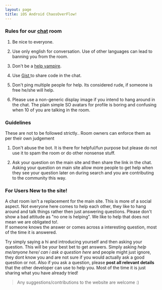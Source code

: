 ```yaml
---
layout: page
title: iOS Android ChaosOverFlow!
---
```


### Rules for our [chat](http://chat.stackoverflow.com/rooms/26424/iosandroidchaosoverflow) room
1) Be nice to everyone.

2) Use only english for conversation. Use of other languages can lead to banning you from the room.

3) Don't be a <a href="http://www.urbandictionary.com/define.php?term=help+vampire" target="new"> help vampire</a>.

4) Use <a href="http://gist.github.com"> Gist </a> to share code in the chat.

5) Don't ping multiple people for help. Its considered rude, if someone is free he/she will help.

6) Please use a non-generic display image if you intend to hang around in the chat. The plain simple SO avatars for profile is boring and confusing when 10 of you are talking in the room.

### Guidelines 

These are not to be followed strictly.. Room owners can enforce them as per their own judgement

1) Don't abuse the bot. It is there for helpful/fun purpose but please do not use it to spam the room or do other nonsense stuff.

2) Ask your question on the main site and then share the link in the chat. Asking your question on main site allow more people to get help when they see your question later on during search and you are contributing to the community this way.


### For Users New to the site!

A chat room isn't a replacement for the main site. This is more of a social aspect. Not everyone here comes to help each other, they like to hang around and talk things rather then just answering questions. Please don't show a bad attitude as "no one is helping". We like to help that does not mean we are obligated to!.  
If someone knows the answer or comes across a interesting question, most of the time it is answered.

Try simply saying a hi and introducing yourself and then asking your question. This will be your best bet to get answers. Simply asking *help me/anyone here/ can i ask a question here* and people might just ignore, they dont know you and are not sure if you would actually ask a good question or not.
Also if you ask a question, please **post all relevant details** that the other developer can use to help you. Most of the time it is just sharing what you have already tried!




> Any suggestions/contributions to the website are welcome :)

